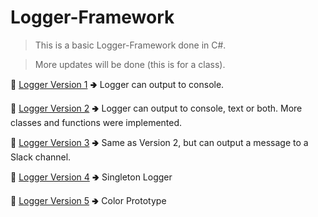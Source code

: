 # Logger-Framework

> This is a basic Logger-Framework done in C#.

> More updates will be done (this is for a class).

:link: [Logger Version 1](https://github.com/aya-nashawati/Logger-Framework/tree/master/LF_Version1) 🢂 Logger can output to console.

:link: [Logger Version 2](https://github.com/aya-nashawati/Logger-Framework/tree/master/LF_Version2) 🢂 Logger can output to console, text or both. More classes and functions were implemented.

:link: [Logger Version 3](https://github.com/aya-nashawati/Logger-Framework/tree/master/LF_Version3) 🢂 Same as Version 2, but can output a message to a Slack channel.

:link: [Logger Version 4](https://github.com/aya-nashawati/Logger-Framework/tree/master/LF_Version4) 🢂 Singleton Logger

:link: [Logger Version 5](https://github.com/aya-nashawati/Logger-Framework/tree/master/LF_Version5) 🢂 Color Prototype
